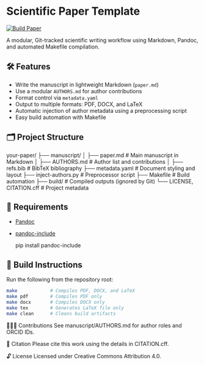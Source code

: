 # Scientific Paper Template

[![Build
Paper](https://github.com/AgentschapPlantentuinMeise/manuscripts/actions/workflows/build-paper.yml/badge.svg?branch=main)](https://github.com/AgentschapPlantentuinMeise/manuscripts/actions/workflows/build-paper.yml)

A modular, Git-tracked scientific writing workflow using Markdown, Pandoc, and automated Makefile compilation.

## 🛠️ Features

- Write the manuscript in lightweight Markdown (`paper.md`)
- Use a modular `AUTHORS.md` for author contributions
- Format control via `metadata.yaml`
- Output to multiple formats: PDF, DOCX, and LaTeX
- Automatic injection of author metadata using a preprocessing script
- Easy build automation with Makefile

## 🗂️ Project Structure

your-paper/
├── manuscript/
│
├── paper.md # Main manuscript in Markdown
│
├── AUTHORS.md # Author list and contributions
│
├── refs.bib # BibTeX bibliography
├── metadata.yaml # Document styling and layout
├── inject-authors.py # Preprocessor script
├── Makefile # Build automation
├── build/ # Compiled outputs (ignored by Git)
└── LICENSE, CITATION.cff # Project metadata

## 🔧 Requirements

- [Pandoc](https://pandoc.org)
- [pandoc-include](https://github.com/DCsunset/pandoc-include)

    pip install pandoc-include

## 🚀 Build Instructions

Run the following from the repository root:

```bash
make            # Compiles PDF, DOCX, and LaTeX
make pdf        # Compiles PDF only
make docx       # Compiles DOCX only
make tex        # Generates LaTeX file only
make clean      # Cleans build artifacts
```

🧑‍🤝‍🧑 Contributions
See manuscript/AUTHORS.md for author roles and ORCID IDs.

📜 Citation
Please cite this work using the details in CITATION.cff.

🔓 License
Licensed under Creative Commons Attribution 4.0.

